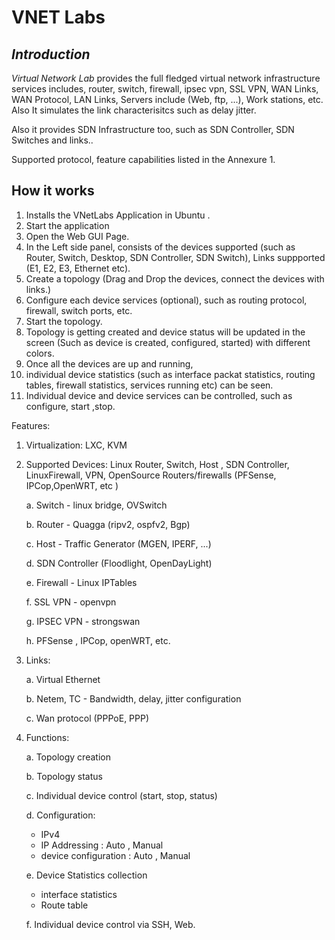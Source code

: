 VNET Labs
==

*Introduction*
--

*Virtual Network Lab*  provides the full fledged virtual network infrastructure services includes, router, switch, firewall, ipsec vpn, SSL VPN, WAN Links, WAN Protocol, LAN Links, Servers include (Web, ftp, ...), Work stations, etc. 
Also  It simulates the link characterisitcs such as delay jitter.  

Also it provides SDN Infrastructure too, such as SDN Controller, SDN Switches and links..

Supported protocol, feature capabilities listed in the Annexure 1.


How it works
--
1. Installs the VNetLabs Application in Ubuntu .
2. Start the application
3. Open the Web GUI Page.
4. In the Left side panel, consists of the devices supported (such as Router, Switch, Desktop, SDN Controller, SDN Switch), Links suppported (E1,  E2, E3, Ethernet etc).
5. Create a topology (Drag and Drop the devices, connect the devices with links.)
6. Configure each device services (optional), such as routing protocol, firewall, switch ports, etc.
6. Start the topology.
7. Topology is getting created and device status will be updated in the screen (Such as device is created, configured, started) with different colors.
8. Once all the devices are up and running, 
9. individual device statistics (such as interface packat statistics, routing tables, firewall statistics, services running etc) can be seen.
10. Individual device and device services can be controlled, such as configure, start ,stop.


Features:

1. Virtualization: 	LXC, KVM 

2. Supported Devices:  Linux Router, Switch, Host , SDN Controller, LinuxFirewall, VPN, OpenSource Routers/firewalls (PFSense, IPCop,OpenWRT, etc )
  
   a. Switch  -  linux bridge, OVSwitch
            
   b. Router  -  Quagga (ripv2, ospfv2, Bgp)
              
   c. Host  - Traffic Generator (MGEN, IPERF, ...)

   d. SDN Controller (Floodlight, OpenDayLight)
   
   e. Firewall - Linux IPTables
   
   f. SSL VPN - openvpn
   
   g. IPSEC VPN - strongswan

   h. PFSense , IPCop, openWRT, etc.

3. Links:

   a. Virtual Ethernet 
   
   b. Netem, TC -  Bandwidth, delay, jitter configuration
   
   c. Wan protocol (PPPoE, PPP)

4. Functions:

   a. Topology creation
   
   b. Topology status
   
   c. Individual device control (start, stop, status)
   
   d. Configuration:
   
     * IPv4
     * IP Addressing :  Auto , Manual
     * device configuration : Auto  , Manual
     
   e. Device Statistics collection
   
      * interface statistics
      * Route table

   f.  Individual device control via SSH, Web.
      
